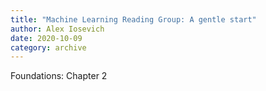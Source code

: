 ```yaml
---
title: "Machine Learning Reading Group: A gentle start"
author: Alex Iosevich
date: 2020-10-09
category: archive
---
```


Foundations: Chapter 2


